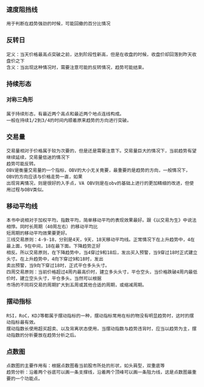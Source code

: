 ### 速度阻挡线
    用于判断在趋势强劲的时候，可能回撤的百分比情况
### 反转日
    定义：当天价格最高点突破之前，达到阶段性新高，但是在收盘的时候，收盘价却回落到昨天收盘价之下
    含义：当出现这种情况时，需要注意可能的反转情况，趋势可能结束。
### 持续形态
#### 对称三角形
    属于持续形态，有最近两个高点和最近两个地点连线构成。
    一般在持续1/2到3/4的时间内顺着原来趋势的方向进行突破。
### 交易量
    交易量相对于价格属于较为次要的，但是还是需要注意下。交易量巨大的情况下，当前趋势有望继续延续，交易量低迷的情况下
    趋势可能反转。
    OBV是衡量交易量的一个指标，OBV的大小无关竟要，最重要的是趋势的方向，一般情况下，OBV的方向应该与价格走势一直，如果
    出现背离情况，则是很好的入手点，VA OBV则是在obv的基础上进行的更加精细的改进，但使用过程与OBV类似。
### 移动平均线
    本书中说相对于加权平均，指数平均，简单移动平均的表现效果最好。跟《以交易为生》中说法相悖。同时长周期（40周左右）的移动平均比
    短周期的移动平均效果要更好。
    三线交易原则：4-9-18，分别是4天，9天，18天移动平均线。正常情况下在上升趋势中，4在最上面，9在中间，18在最下面。下降趋势正好
    相反。所以交易原则，在下降趋势中，当4穿过9和18后，发出买入预警，当9穿过18时正式建立头寸。在上升趋势中，4向下穿过9和18时，发出
    卖出预警，当9向下穿过18时，正式平仓多头头寸。
    四周交易原则：当前价格超过4周内最高价时，建立多头头寸，平仓空头，当价格跌破4周内最低价时，建立空头头寸，平仓多头。当然可以根据
    市场的不同将交易的周期扩大到五周或其他合适的周期，或缩减周期。
### 摆动指标
    RSI，RoC，KDJ等都属于摆动指标的一种，摆动指标常用在标的物没有明显趋势时，这时的摆动指标最有效。
    摆动指数长使用超买超卖、以及背离状态使用，当摆动指数与趋势违背时，应当以趋势为主，摆动指数的分析要放在趋势分析之后。
### 点数图
    点数图的主要作用有：根据点数图看当前股市所处的形状，如头肩型，双重底等
    趋势分析：沿着两个谷底可以画一条支撑线，沿着两个顶峰可以画一条阻力线，这是点数图最重要的一个功能点。